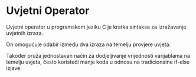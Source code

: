 # Uvjetni Operator

Uvjetni operator u programskom jeziku C je kratka sintaksa za izražavanje uvjetnih izraza.

On omogućuje odabir između dva izraza na temelju provjere uvjeta. 

Također pruža jednostavan način za dodjeljivanje vrijednosti varijablama na temelju uvjeta, često koristeći manje koda u odnosu na tradicionalne if-else izjave.

